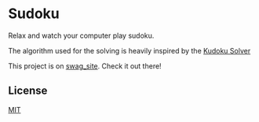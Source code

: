 # Sudoku
Relax and watch your computer play sudoku.

The algorithm used for the solving is heavily inspired by the [Kudoku Solver](https://attractivechaos.github.io/plb/kudoku.html)

This project is on [swag_site](https://swag31415.github.io/Portfolio/). Check it out there!

## License
[MIT](https://choosealicense.com/licenses/mit/)